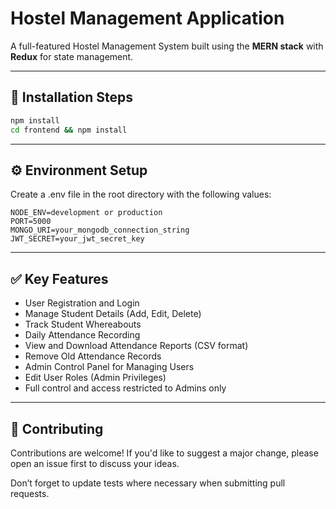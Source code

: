 # Hostel Management Application

A full-featured Hostel Management System built using the **MERN stack** with **Redux** for state management.

---

## 🔧 Installation Steps

```bash
npm install
cd frontend && npm install
```

---

## ⚙️ Environment Setup

Create a .env file in the root directory with the following values:

```
NODE_ENV=development or production
PORT=5000
MONGO_URI=your_mongodb_connection_string
JWT_SECRET=your_jwt_secret_key
```

---

## ✅ Key Features

* User Registration and Login
* Manage Student Details (Add, Edit, Delete)
* Track Student Whereabouts
* Daily Attendance Recording
* View and Download Attendance Reports (CSV format)
* Remove Old Attendance Records
* Admin Control Panel for Managing Users
* Edit User Roles (Admin Privileges)
* Full control and access restricted to Admins only

---

## 🤝 Contributing

Contributions are welcome!
If you'd like to suggest a major change, please open an issue first to discuss your ideas.

Don’t forget to update tests where necessary when submitting pull requests.

